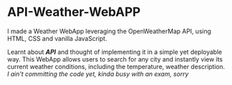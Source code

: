 # API-Weather-WebAPP

<p>I made a Weather WebApp leveraging the OpenWeatherMap API, using HTML, CSS and vanilla JavaScript.</p> 

Learnt about <B><I>API</B></I> and thought of implementing it in a simple yet deployable way. This WebApp allows users to search for any city and instantly view its current weather conditions, including the temperature, weather description. 
<br>
<i>I ain't committing the code yet, kinda busy with an exam, sorry</i>
